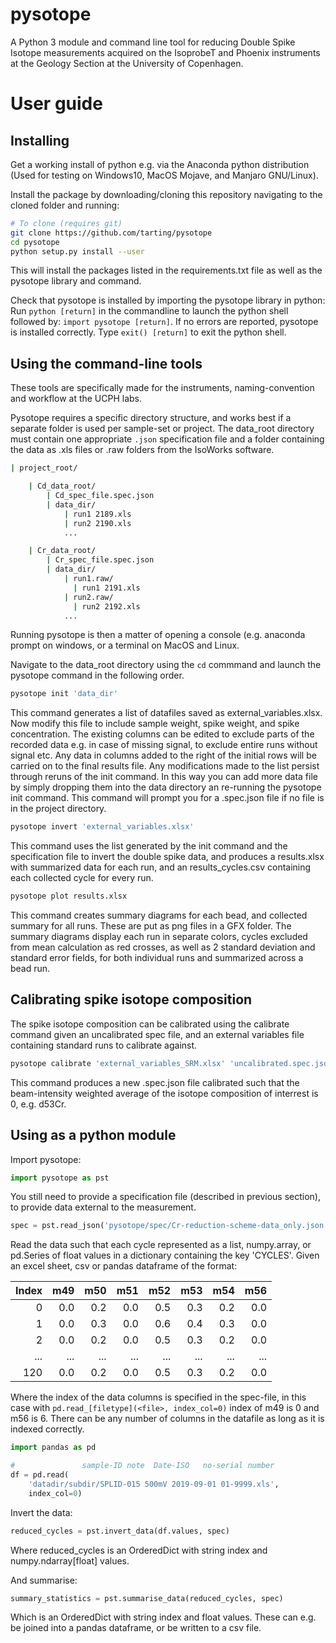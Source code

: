 # pysotope

A Python 3 module and command line tool for reducing Double Spike Isotope
measurements acquired on the IsoprobeT and Phoenix instruments at the
Geology Section at the University of Copenhagen.


# User guide

## Installing

Get a working install of python e.g. via the Anaconda python distribution
(Used for testing on Windows10, MacOS Mojave, and Manjaro GNU/Linux).

Install the package by downloading/cloning this repository navigating to
the cloned folder and running:

```sh
# To clone (requires git)
git clone https://github.com/tarting/pysotope
cd pysotope
python setup.py install --user
```

This will install the packages listed in the requirements.txt file as well
as the pysotope library and command.

Check that pysotope is installed by importing the pysotope library in
python: Run ```python [return]``` in the commandline to launch the python
shell followed by: ```import pysotope [return]```. If no errors are
reported, pysotope is installed correctly. Type ```exit() [return]``` to
exit the python shell.


## Using the command-line tools

These tools are specifically made for the instruments, naming-convention and
workflow at the UCPH labs.

Pysotope requires a specific directory structure, and works best if
a separate folder is used per sample-set or project. The data_root directory
must contain one appropriate `.json` specification file and a folder
containing the data as .xls files or .raw folders from the IsoWorks
software.

```sh
| project_root/

    | Cd_data_root/
        | Cd_spec_file.spec.json
        | data_dir/
            | run1 2189.xls
            | run2 2190.xls
            ...

    | Cr_data_root/
        | Cr_spec_file.spec.json
        | data_dir/
            | run1.raw/
              | run1 2191.xls
            | run2.raw/
              | run2 2192.xls
            ...

```

Running pysotope is then a matter of opening a console (e.g. anaconda
prompt on windows, or a terminal on MacOS and Linux.

Navigate to the data_root directory using the `cd` commmand and launch the
pysotope command in the following order.

```sh
pysotope init 'data_dir'
```

This command generates a list of datafiles saved as external_variables.xlsx. Now
modify this file to include sample weight, spike weight, and spike concentration.
The existing columns can be edited to exclude parts of the recorded data e.g. in
case of missing signal, to exclude entire runs without signal etc.
Any data in columns added to the right of the initial rows will be carried
on to the final results file. Any modifications made to the list persist
through reruns of the init command. In this way you can add more data file
by simply dropping them into the data directory an re-running the pysotope init
command. This command will prompt you for a .spec.json file if no file is in the
project directory.

```sh
pysotope invert 'external_variables.xlsx'
```

This command uses the list generated by the init command and the specification
file to invert the double spike data, and produces a results.xlsx with summarized
data for each run, and an results_cycles.csv containing each collected cycle for
every run.

```sh
pysotope plot results.xlsx
```

This command creates summary diagrams for each bead, and collected summary
for all runs. These are put as png files in a GFX folder. The summary
diagrams display each run in separate colors, cycles excluded from mean
calculation as red crosses, as well as 2 standard deviation and standard
error fields, for both individual runs and summarized across a bead run.

## Calibrating spike isotope composition

The spike isotope composition can be calibrated using the calibrate command given
an uncalibrated spec file, and an external variables file containing standard runs
to calibrate against.

```sh
pysotope calibrate 'external_variables_SRM.xlsx' 'uncalibrated.spec.json' 'output.spec.json'
```

This command produces a new .spec.json file calibrated such that the beam-intensity
weighted average of the isotope composition of interrest is 0, e.g. d53Cr.

## Using as a python module

Import pysotope:
```python
import pysotope as pst
```

You still need to provide a specification file (described in previous
section), to provide data external to the measurement.

```python
spec = pst.read_json('pysotope/spec/Cr-reduction-scheme-data_only.json')
```

Read the data such that each cycle represented as a list, numpy.array, or
pd.Series of float values in a dictionary containing the key 'CYCLES'.
Given an excel sheet, csv or pandas dataframe of the format:

| Index | m49 | m50 | m51 | m52 | m53 | m54 | m56 |
| ----: | --: | --: | --: | --: | --: | --: | --: |
|     0 | 0.0 | 0.2 | 0.0 | 0.5 | 0.3 | 0.2 | 0.0 |
|     1 | 0.0 | 0.3 | 0.0 | 0.6 | 0.4 | 0.3 | 0.0 |
|     2 | 0.0 | 0.2 | 0.0 | 0.5 | 0.3 | 0.2 | 0.0 |
|   ... | ... | ... | ... | ... | ... | ... | ... |
|   120 | 0.0 | 0.2 | 0.0 | 0.5 | 0.3 | 0.2 | 0.0 |

Where the index of the data columns is specified in the spec-file, in
this case with ```pd.read_[filetype](<file>, index_col=0)``` index of m49
is 0 and m56 is 6. There can be any number of columns in the datafile as
long as it is indexed correctly.

```python
import pandas as pd

#               sample-ID note  Date-ISO   no-serial number
df = pd.read(
    'datadir/subdir/SPLID-015 500mV 2019-09-01 01-9999.xls',
    index_col=0)
```

Invert the data:

```python
reduced_cycles = pst.invert_data(df.values, spec)
```

Where reduced_cycles is an OrderedDict with string index and
numpy.ndarray[float] values.


And summarise:
```python
summary_statistics = pst.summarise_data(reduced_cycles, spec)
```

Which is an OrderedDict with string index and float values. These can e.g.
be joined into a pandas dataframe, or be written to a csv file.

